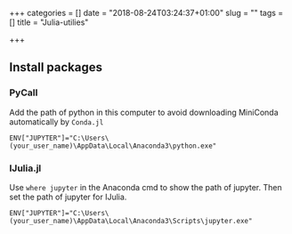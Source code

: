 +++
categories = []
date = "2018-08-24T03:24:37+01:00"
slug = ""
tags = []
title = "Julia-utilies"

+++
## Install packages

### PyCall

Add the path of python in this computer to avoid downloading MiniConda automatically by `Conda.jl`

    ENV["JUPYTER"]="C:\Users\(your_user_name)\AppData\Local\Anaconda3\python.exe"

### IJulia.jl

Use `where jupyter` in the Anaconda cmd to show the path of jupyter. Then set the path of jupyter for IJulia.

    ENV["JUPYTER"]="C:\Users\(your_user_name)\AppData\Local\Anaconda3\Scripts\jupyter.exe"
